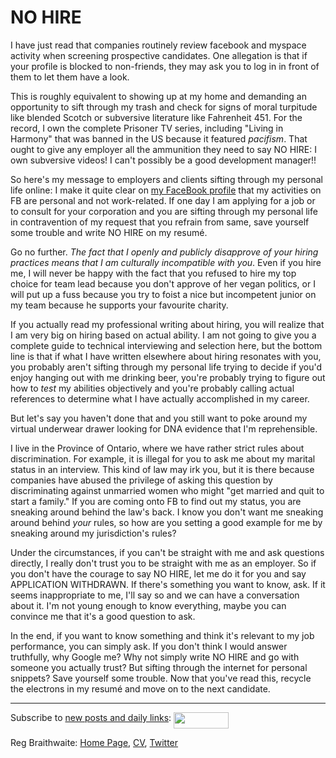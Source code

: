 NO HIRE
===

I have just read that companies routinely review facebook and myspace activity when screening prospective candidates. One allegation is that if your profile is blocked to non-friends, they may ask you to log in in front of them to let them have a look.

This is roughly equivalent to showing up at my home and demanding an opportunity to sift through my trash and check for signs of moral turpitude like blended Scotch or subversive literature like Fahrenheit 451. For the record, I own the complete Prisoner TV series, including "Living in Harmony" that was banned in the US because it featured *pacifism*. That ought to give any employer all the ammunition they need to say NO HIRE: I own subversive videos! I can't possibly be a good development manager!!

So here's my message to employers and clients sifting through my personal life online: I make it quite clear on [my FaceBook profile](http://facebook.com/raganwald) that my activities on FB are personal and not work-related. If one day I am applying for a job or to consult for your corporation and you are sifting through my personal life in contravention of my request that you refrain from same, save yourself some trouble and write NO HIRE on my resumé.

Go no further. *The fact that I openly and publicly disapprove of your hiring practices means that I am culturally incompatible with you*. Even if you hire me, I will never be happy with the fact that you refused to hire my top choice for team lead because you don't approve of her vegan politics, or I will put up a fuss because you try to foist a nice but incompetent junior on my team because he supports your favourite charity.

If you actually read my professional writing about hiring, you will realize that I am very big on hiring based on actual ability. I am not going to give you a complete guide to technical interviewing and selection here, but the bottom line is that if what I have written elsewhere about hiring resonates with you, you probably aren't sifting through my personal life trying to decide if you'd enjoy hanging out with me drinking beer, you're probably trying to figure out how to *test* my abilities objectively and you're probably calling actual references to determine what I have actually accomplished in my career.

But let's say you haven't done that and you still want to poke around my virtual underwear drawer looking for DNA evidence that I'm reprehensible.

I live in the Province of Ontario, where we have rather strict rules about discrimination. For example, it is illegal for you to ask me about my marital status in an interview. This kind of law may irk you, but it is there because companies have abused the privilege of asking this question by discriminating against unmarried women who might "get married and quit to start a family." If you are coming onto FB to find out my status, you are sneaking around behind the law's back. I know you don't want me sneaking around behind *your* rules, so how are you setting a good example for me by sneaking around my jurisdiction's rules?

Under the circumstances, if you can't be straight with me and ask questions directly, I really don't trust you to be straight with me as an employer. So if you don't have the courage to say NO HIRE, let me do it for you and say APPLICATION WITHDRAWN. If there's something you want to know, ask. If it seems inappropriate to me, I'll say so and we can have a conversation about it. I'm not young enough to know everything, maybe you can convince me that it's a good question to ask.

In the end, if you want to know something and think it's relevant to my job performance, you can simply ask. If you don't think I would answer truthfully, why Google me? Why not simply write NO HIRE and go with someone you actually trust? But sifting through the internet for personal snippets? Save yourself some trouble. Now that you've read this, recycle the electrons in my resumé and move on to the next candidate.

---
	
Subscribe to [new posts and daily links](http://feeds.feedburner.com/raganwald "raganwald's rss feed"): <a href="http://feeds.feedburner.com/raganwald"><img src="http://feeds.feedburner.com/~fc/raganwald?bg=&amp;fg=&amp;anim=" height="26" width="88" style="border:0" alt="" align="top"/></a>

Reg Braithwaite: [Home Page](http://reginald.braythwayt.com), [CV](http://reginald.braythwayt.com/RegBraithwaiteGH0109_en_US.pdf ""), [Twitter](http://twitter.com/raganwald)